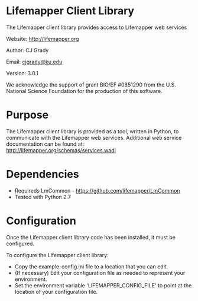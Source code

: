Lifemapper Client Library
========

The Lifemapper client library provides access to Lifemapper web services

Website: http://lifemapper.org

Author: CJ Grady 

Email: cjgrady@ku.edu

Version: 3.0.1

We acknowledge the support of grant BIO/EF #0851290 from the U.S. National Science Foundation for the production of this software.

Purpose
========
   The Lifemapper client library is provided as a tool, written in Python, to
communicate with the Lifemapper web services. Additional web service
documentation can be found at: http://lifemapper.org/schemas/services.wadl

Dependencies
========
- Requireds LmCommon - https://github.com/lifemapper/LmCommon
- Tested with Python 2.7
   
Configuration
========
   Once the Lifemapper client library code has been installed, it must be 
   configured.  

To configure the Lifemapper client library: 
- Copy the example-config.ini file to a location that you can edit.
- (If necessary) Edit your configuration file as needed to represent your environment.
- Set the environment variable 'LIFEMAPPER_CONFIG_FILE' to point at the location of your configuration file.
